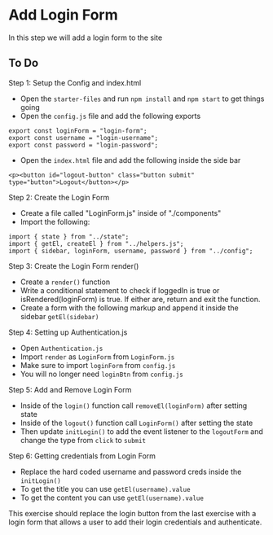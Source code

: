 # Add Login Form

In this step we will add a login form to the site

## To Do

Step 1: Setup the Config and index.html
- Open the `starter-files` and run `npm install` and `npm start` to get things going
- Open the `config.js` file and add the following exports
```
export const loginForm = "login-form";
export const username = "login-username";
export const password = "login-password";
```
- Open the `index.html` file and add the following inside the side bar
```
<p><button id="logout-button" class="button submit" type="button">Logout</button></p>
```

Step 2: Create the Login Form
- Create a file called "LoginForm.js" inside of "./components"
- Import the following:
```
import { state } from "../state";
import { getEl, createEl } from "../helpers.js";
import { sidebar, loginForm, username, password } from "../config";
```

Step 3: Create the Login Form render()
- Create a `render()` function
- Write a conditional statement to check if loggedIn is true or isRendered(loginForm) is true.  If either are, return and exit the function.
- Create a form with the following markup and append it inside the sidebar `getEl(sidebar)`

Step 4: Setting up Authentication.js
- Open `Authentication.js`
- Import `render` as `LoginForm` from `LoginForm.js`
- Make sure to import `loginForm` from `config.js`
- You will no longer need `loginBtn` from `config.js`

Step 5: Add and Remove Login Form
- Inside of the `login()` function call `removeEl(loginForm)` after setting state
- Inside of the `logout()` function call `LoginForm()` after setting the state
- Then update `initLogin()` to add the event listener to the `logoutForm` and change the type from `click` to `submit`


Step 6: Getting credentials from Login Form
- Replace the hard coded username and password creds inside the `initLogin()`
- To get the title you can use `getEl(username).value`
- To get the content you can use `getEl(username).value`

This exercise should replace the login button from the last exercise with a login form that allows a user to add their login credentials and authenticate.